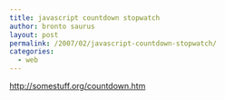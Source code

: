 ```yaml
---
title: javascript countdown stopwatch
author: bronto saurus
layout: post
permalink: /2007/02/javascript-countdown-stopwatch/
categories:
  - web
---
```

<a href="http://somestuff.org/countdown.htm" target="_blank" >http://somestuff.org/countdown.htm</a>